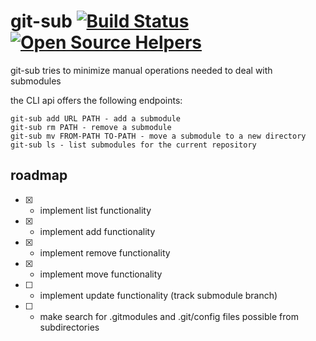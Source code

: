 # git-sub [![Build Status](https://travis-ci.com/Dansvidania/git-sub.svg?branch=master)](https://travis-ci.com/Dansvidania/git-sub) [![Open Source Helpers](https://www.codetriage.com/dansvidania/git-sub/badges/users.svg)](https://www.codetriage.com/dansvidania/git-sub)

git-sub tries to minimize manual operations needed to deal with submodules

the CLI api offers the following endpoints:


```
git-sub add URL PATH - add a submodule
git-sub rm PATH - remove a submodule
git-sub mv FROM-PATH TO-PATH - move a submodule to a new directory
git-sub ls - list submodules for the current repository

```

## roadmap

- [x] - implement list functionality
- [x] - implement add functionality
- [x] - implement remove functionality
- [x] - implement move functionality
- [ ] - implement update functionality (track submodule branch)
- [ ] - make search for .gitmodules and .git/config files possible from subdirectories




